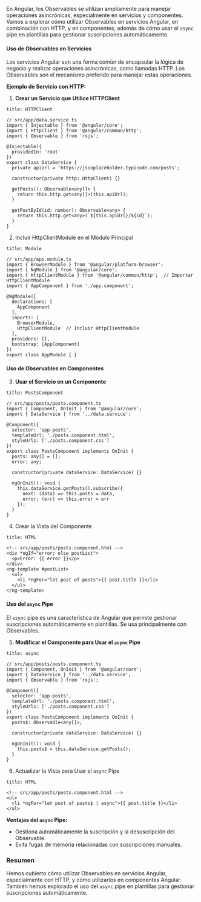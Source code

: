 En Angular, los Observables se utilizan ampliamente para manejar operaciones asincrónicas, especialmente en servicios y componentes. Vamos a explorar cómo utilizar Observables en servicios Angular, en combinación con HTTP, y en componentes, además de cómo usar el `async` pipe en plantillas para gestionar suscripciones automáticamente.

#### Uso de Observables en Servicios

Los servicios Angular son una forma común de encapsular la lógica de negocio y realizar operaciones asincrónicas, como llamadas HTTP. Los Observables son el mecanismo preferido para manejar estas operaciones.

**Ejemplo de Servicio con HTTP:**

1. **Crear un Servicio que Utilice HTTPClient**

```ad-important
title: HTTPClient
```
```
// src/app/data.service.ts
import { Injectable } from '@angular/core';
import { HttpClient } from '@angular/common/http';
import { Observable } from 'rxjs';

@Injectable({
  providedIn: 'root'
})
export class DataService {
  private apiUrl = 'https://jsonplaceholder.typicode.com/posts';

  constructor(private http: HttpClient) {}

  getPosts(): Observable<any[]> {
    return this.http.get<any[]>(this.apiUrl);
  }

  getPostById(id: number): Observable<any> {
    return this.http.get<any>(`${this.apiUrl}/${id}`);
  }
}
```

2. Incluir HttpClientModule en el Módulo Principal

```ad-important
title: Module
```
```
// src/app/app.module.ts
import { BrowserModule } from '@angular/platform-browser';
import { NgModule } from '@angular/core';
import { HttpClientModule } from '@angular/common/http';  // Importar HttpClientModule
import { AppComponent } from './app.component';

@NgModule({
  declarations: [
    AppComponent
  ],
  imports: [
    BrowserModule,
    HttpClientModule  // Incluir HttpClientModule
  ],
  providers: [],
  bootstrap: [AppComponent]
})
export class AppModule { }
```

#### Uso de Observables en Componentes

3. **Usar el Servicio en un Componente**


```ad-important
title: PostsComponent
```
```
// src/app/posts/posts.component.ts
import { Component, OnInit } from '@angular/core';
import { DataService } from '../data.service';

@Component({
  selector: 'app-posts',
  templateUrl: './posts.component.html',
  styleUrls: ['./posts.component.css']
})
export class PostsComponent implements OnInit {
  posts: any[] = [];
  error: any;

  constructor(private dataService: DataService) {}

  ngOnInit(): void {
    this.dataService.getPosts().subscribe({
      next: (data) => this.posts = data,
      error: (err) => this.error = err
    });
  }
}
```

4. Crear la Vista del Componente

```ad-info
title: HTML
```
```
<!-- src/app/posts/posts.component.html -->
<div *ngIf="error; else postList">
  <p>Error: {{ error }}</p>
</div>
<ng-template #postList>
  <ul>
    <li *ngFor="let post of posts">{{ post.title }}</li>
  </ul>
</ng-template>
```

#### Uso del `async` Pipe

El `async` pipe es una característica de Angular que permite gestionar suscripciones automáticamente en plantillas. Se usa principalmente con Observables.

5. **Modificar el Componente para Usar el `async` Pipe**

```ad-info
title: async
```
```
// src/app/posts/posts.component.ts
import { Component, OnInit } from '@angular/core';
import { DataService } from '../data.service';
import { Observable } from 'rxjs';

@Component({
  selector: 'app-posts',
  templateUrl: './posts.component.html',
  styleUrls: ['./posts.component.css']
})
export class PostsComponent implements OnInit {
  posts$: Observable<any[]>;

  constructor(private dataService: DataService) {}

  ngOnInit(): void {
    this.posts$ = this.dataService.getPosts();
  }
}
```

6. Actualizar la Vista para Usar el `async` Pipe

```ad-info
title: HTML
```
```
<!-- src/app/posts/posts.component.html -->
<ul>
  <li *ngFor="let post of posts$ | async">{{ post.title }}</li>
</ul>
```

**Ventajas del `async` Pipe:**

- Gestiona automáticamente la suscripción y la desuscripción del Observable.
- Evita fugas de memoria relacionadas con suscripciones manuales.

### Resumen

Hemos cubierto cómo utilizar Observables en servicios Angular, especialmente con HTTP, y cómo utilizarlos en componentes Angular. También hemos explorado el uso del `async` pipe en plantillas para gestionar suscripciones automáticamente.